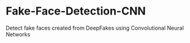 # Fake-Face-Detection-CNN
Detect fake faces created from DeepFakes using Convolutional Neural Networks
